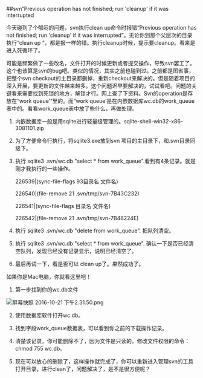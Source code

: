 
##svn“Previous operation has not finished; run 'cleanup' if it was interrupted

今天碰到了个郁闷的问题，svn执行clean up命令时报错“Previous operation has not finished; run 'cleanup' if it was interrupted”。无论你到那个父层次的目录执行“clean up “，都是报一样的错。执行cleanup时候，提示要cleanup。看来是进入死循环了。

可能是频繁做了一些改名，文件打开的时候更新或者提交操作，导致svn罢工了。这个也该算是svn的bug吧。类似的情况，其实之前也碰到过。之前都是图省事，把整个svn checkout的主目录都删掉，重新checkout来解决的。但是随着项目的深入开展，要更新的文件越来越多。这个问题迟早要解决的，试试看吧。问题的关键看来需要找到死锁的地方，解锁才行。网上查了下资料。Svn的operation是存放在“work queue’“里的。而“work queue’是在内嵌数据库wc.db的work_queue表中的。看看work_queue表中放了些什么，再做处理。

1. 内嵌数据库一般是用sqlite进行轻量级管理的。sqlite-shell-win32-x86-3081101.zip

2. 为了方便命令行执行，将sqlite3.exe放到svn 项目的主目录下，和.svn目录同级下。

3. 执行  sqlite3 .svn/wc.db "select * from work_queue".看到有4条记录。就是刚才我执行的一些操作。

	226539|(sync-file-flags 93目录名 文件名)

	226540|(file-remove 21 .svn/tmp/svn-7B43C232)

	226541|(sync-file-flags 目录名 文件名)

	226542|(file-remove 21 .svn/tmp/svn-7B48224E)

4. 执行  sqlite3 .svn/wc.db "delete from work_queue". 把队列清空。

5. 执行 sqlite3 .svn/wc.db "select * from work_queue". 确认一下是否已经清空队列，发现已经没有记录显示，说明已经清空了。

6. 最后再试一下，看是否可以  clean up了。果然成功了。

如果你是Mac电脑，你就看这里吧！

1. 第一步找到你的wc.db文件

![屏幕快照 2016-10-21 下午2.31.50.png](http://upload-images.jianshu.io/upload_images/726092-c17240015940402d.png?imageMogr2/auto-orient/strip%7CimageView2/2/w/1240)

2. 使用数据库软件打开wc.db。

3. 找到字段work_queue数据表，可以看到你之前的下载操作记录。

4. 清楚该记录，你可能删除不了，因为文件是只读的，修改文件权限的命令：chmod 755 wc.db。

5. 现在可以放心的删除了，这样操作就完成了，你可以重新进入管理svn的工具打开目录，进行clean了，问题解决了，是不是很方便呢？

